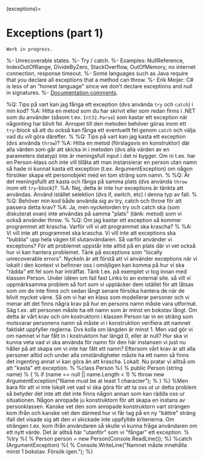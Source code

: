 (exceptions)=
# Exceptions (part 1)

```{warning}
Work in progress.
```

%- Unrecoverable states.
%- Try / catch.
%- Examples: NullReference, IndexOutOfRange, DivideByZero, StackOverflow, OutOfMemory, no internet connection, response timeout.
%- Some languages such as Java require that you declare all exceptions that a method can throw.
%- Erik Meijer: C# is less of an "honest language" since we don't declare exceptions and null in signatures.
%- [Documentation comments](https://docs.microsoft.com/en-us/dotnet/csharp/language-reference/language-specification/documentation-comments#d35-exception).

%Q: Tips på vart kan jag fånga ett exception (dvs använda `try` och `catch`) i min kod?
%A: Hitta en metod som du har skrivit eller som redan finns i .NET som du använder (såsom t.ex. `Int32.Parse`) som kastar ett exception när någonting har blivit fel. Anropet till den metoden behöver göras inom ett `try`-block så att du också kan fånga ett eventuellt fel genom `catch` och välja vad du vill göra därefter.
%
%Q: Tips på vart kan jag kasta ett exception (dvs använda `throw`)?
%A: Hitta en metod (förslagsvis en konstruktor) där alla värden som går att skicka in i metoden (dvs alla värden av en parameters datatyp) inte är meningsfull input i det ni bygger. Om ni t.ex. har en Person-klass och inte vill tillåta att man instansierar en person utan namn så hade ni kunnat kasta ett exception (t.ex. ArgumentException) om någon försöker skapa ett personobjekt med en tom sträng som namn.
%
%Q: Är det meningsfullt att kasta och fånga på samma plats (dvs använda `throw` inom ett `try`-block)?.
%A: Nej, detta är inte hur exceptions är tänkta att användas. Använd istället selektion (dvs if, switch, etc) i denna typ av fall.
%
%Q: Behöver min kod både använda sig av try, catch och throw för att passera detta krav?
%A: Ja, men nyckelorden try och catch ska (som diskuterat ovan) inte användas på samma "plats" (tänk: metod) som vi också använder throw.
%
%Q: Om jag kastar ett exception så kommer programmet att krascha. Varför vill vi att programmet ska krascha?
%
%A: Vi vill inte att programmet ska krascha. Vi vill inte att exceptions ska "bubbla" upp hela vägen till slutanvändaren. Så varför använder vi exceptions? För att problemet uppstår inte alltid på en plats där vi vet också hur vi kan hantera problemet. Tänk på exceptions som "locally unrecoverable errors". Nyckeln är att förstå att vi använder exceptions när vi lokalt i den kontext vi befinner oss i omöjligen kan komma på hur vi ska "rädda" ett fel som har inträffat. Tänk t.ex. på exemplet vi tog innan med klassen Person. Under idéen om fail fast Links to an external site. så vill vi uppmärksamma problem så fort som vi upptäcker dem istället för att låtsas som om de inte finns och sedan långt senare försöka hantera de när de blivit mycket värre. Så om vi har en klass som modellerar personer och vi menar att det finns några krav på hur en persons namn måste vara utformat. Säg t.ex. att personen måste ha ett namn som är minst en bokstav långt. Om detta är vårt krav och om kostruktorn i klassen Person tar in en sträng som motsvarar personens namn så måste vi i konstruktion verifiera att namnet faktiskt uppfyller reglerna. Dvs kolla om längden är minst 1. Men vad gör vi om namnet vi har fått in i kostruktorn har längd 0, eller är null? Hur ska vi kunna veta vad vi ska använda för namn för den här instansen vi just nu håller på att skapa om vi inte har fått ett namn? Eftersom vårt krav är att alla personer alltid och under alla omständigheter måste ha ett namn så finns det ingenting annat vi kan göra än att krascha. Lokalt. Nu pratar vi alltså om att "kasta" ett exception.
%
%class Person
%{
%  public Person (string name)
%  {
%    if (name == null || name.Length < 1)
%      throw new ArgumentException("Name must be at least 1 character");
%  }
%}
%Men bara för att vi inte lokalt vet vad vi ska göra för att ta oss ut ur detta problem så betyder det inte att det inte finns någon annan som kan rädda oss ur situationen. Någon anropade ju konstruktorn för att skapa en instans av personklassen. Kanske vet den som anropade konstruktorn vart strängen kom ifrån och kanske vet den därmed hur vi får tag på en ny "bättre" sträng ifall det visade sig att den vi skickade inte uppfyllde kriterierna. Om strängen t.ex. kom ifrån användaren så skulle vi kunna fråga användaren om ett nytt värde. Det är alltså här "utanför" som vi "fångar" ett exception.
%
%try
%{
%  Person person = new Person(Console.ReadLine());
%}
%catch (ArgumentException)
%{
%  Console.WriteLine("Namnet måste innehålla minst 1 bokstav. Försök igen.");
%}
